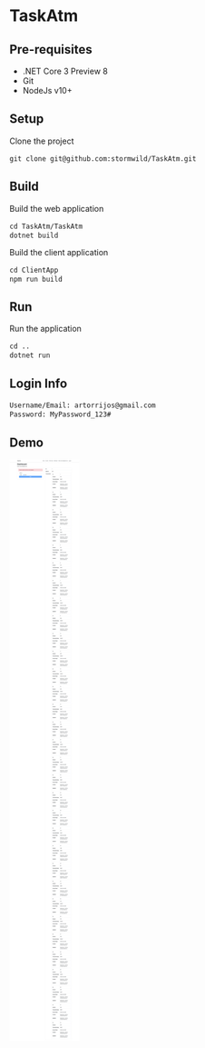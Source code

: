 # TaskAtm

## Pre-requisites

- .NET Core 3 Preview 8
- Git
- NodeJs v10+

## Setup

Clone the project

```
git clone git@github.com:stormwild/TaskAtm.git
```

## Build

Build the web application

```
cd TaskAtm/TaskAtm
dotnet build
```

Build the client application

```
cd ClientApp
npm run build
```

## Run

Run the application

```
cd ..
dotnet run
```

## Login Info

```
Username/Email: artorrijos@gmail.com
Password: MyPassword_123#
```

## Demo

![](TaskAtm/docs/localhost_5001_dashboard.png)